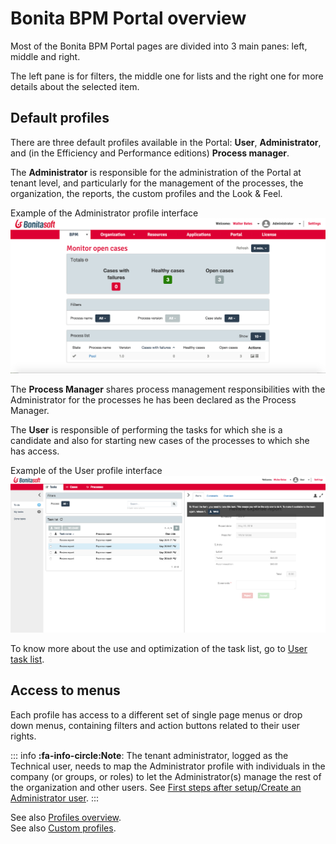 # Bonita BPM Portal overview

Most of the Bonita BPM Portal pages are divided into 3 main panes: left, middle and right.

The left pane is for filters, the middle one for lists and the right one for more details about the selected item.

## Default profiles

There are three default profiles available in the Portal: **User**, **Administrator**, and (in the Efficiency and Performance editions) **Process manager**.

The **Administrator** is responsible for the administration of the Portal at tenant level, and particularly for the management of the processes, the organization, the reports, the custom profiles and the Look & Feel.

Example of the Administrator profile interface
![Administrator profile](images/images-6_0/admin_view7.1.png)<!--{.img-responsive}-->

The **Process Manager** shares process management responsibilities with the Administrator for the processes he has been declared as the Process Manager.

The **User** is responsible of performing the tasks for which she is a candidate and also for starting new cases of the processes to which she has access.

Example of the User profile interface
![User interface](images/user_tasklist.png)<!--{.img-responsive}-->

To know more about the use and optimization of the task list, go to [User task list](user-task-list.md).

## Access to menus

Each profile has access to a different set of single page menus or drop down menus, containing filters and action buttons related to their user rights.

::: info
**:fa-info-circle:Note**: The tenant administrator, logged as the Technical user, needs to map the Administrator profile with individuals in the company (or groups, or roles) to let the Administrator(s) manage the rest of the organization and other users. See [First steps after setup/Create an Administrator user](first-steps-after-setup.md).
:::

See also [Profiles overview](profiles-overview.md).  
See also [Custom profiles](custom-profiles.md).
